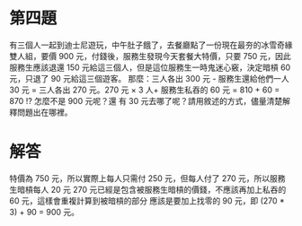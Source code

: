 # 第四題

有三個人一起到迪士尼遊玩，中午肚子餓了，去餐廳點了一份現在最夯的冰雪奇緣
雙人組，要價 900 元，付錢後，服務生發現今天套餐大特價，只要 750 元，因此
服務生應該退還 150 元給這三個人，但是這位服務生一時鬼迷心竅，決定暗槓 60
元，只退了 90 元給這三個遊客。
那麼：三人各出 300 元 - 服務生還給他們一人 30 元 = 三人各出 270 元。270
元 × 3 人+ 服務生私吞的 60 元 = 810 + 60 = 870 !? 怎麼不是 900 元呢？還
有 30 元去哪了呢？請用敘述的方式，儘量清楚解釋問題出在哪裡。

# 解答

特價為 750 元，所以實際上每人只需付 250 元，但每人付了 270 元，所以服務生暗槓每人 20 元
270 元已經是包含被服務生暗槓的價錢，不應該再加上私吞的 60 元，這樣會重複計算到被暗槓的部分
應該是要加上找零的 90 元，即 (270 * 3) + 90 = 900 元。